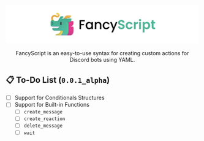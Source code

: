 <!-- markdownlint-disable -->
<div align="center">
  <picture>
    <source srcset="/assets/images/Dark.png" media="(prefers-color-scheme: dark)">
    <img src="/assets/images/Light.png">
  </picture>

  <p>FancyScript is an easy-to-use syntax for creating custom actions for Discord bots using YAML.</p>
</div>
<!-- markdownlint-restore -->

## 📋 To-Do List (`0.0.1_alpha`)

- [ ] Support for Conditionals Structures
- [ ] Support for Built-in Functions
  - [ ] `create_message`
  - [ ] `create_reaction`
  - [ ] `delete_message`
  - [ ] `wait`
